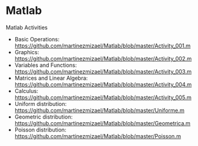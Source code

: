 # Matlab
Matlab Activities
* Basic Operations: https://github.com/martinezmizael/Matlab/blob/master/Activity_001.m
* Graphics: https://github.com/martinezmizael/Matlab/blob/master/Activity_002.m
* Variables and Functions: https://github.com/martinezmizael/Matlab/blob/master/Activity_003.m
* Matrices and Linear Algebra: https://github.com/martinezmizael/Matlab/blob/master/Activity_004.m
* Calculus: https://github.com/martinezmizael/Matlab/blob/master/Activity_005.m
* Uniform distribution: https://github.com/martinezmizael/Matlab/blob/master/Uniforme.m
* Geometric distribution: https://github.com/martinezmizael/Matlab/blob/master/Geometrica.m
* Poisson distribution: https://github.com/martinezmizael/Matlab/blob/master/Poisson.m
